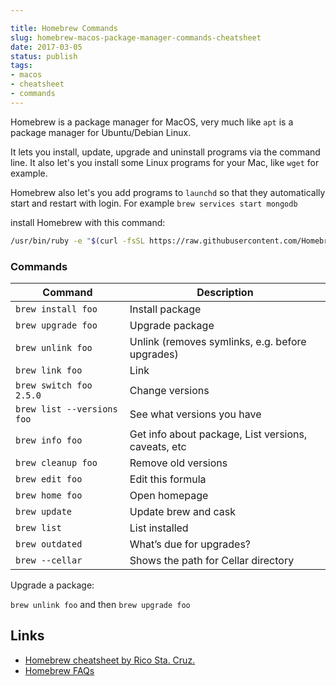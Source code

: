 ```yaml
---

title: Homebrew Commands
slug: homebrew-macos-package-manager-commands-cheatsheet
date: 2017-03-05
status: publish
tags:
- macos
- cheatsheet
- commands
---
```

Homebrew is a package manager for MacOS, very much like `apt` is a package manager for Ubuntu/Debian Linux.

It lets you install, update, upgrade and uninstall programs via the command line. It also let's you install some Linux programs for your Mac, like `wget` for example.

Homebrew also let's you add programs to `launchd` so that they automatically start and restart with login. For example `brew services start mongodb`

install Homebrew with this command:

```bash
/usr/bin/ruby -e "$(curl -fsSL https://raw.githubusercontent.com/Homebrew/install/master/install)"
```


### Commands

| Command           | Description |
|---------------------|---------------|
| `brew install foo` | Install package |
| `brew upgrade foo` | Upgrade package |
| `brew unlink foo` | Unlink (removes symlinks, e.g. before upgrades) |
| `brew link foo` | Link |
| `brew switch foo 2.5.0` |	Change versions |
| `brew list --versions foo` | See what versions you have |
| `brew info foo` | Get info about package, List versions, caveats, etc |
| `brew cleanup foo` | Remove old versions |
| `brew edit foo` | Edit this formula |
| `brew home foo` | Open homepage |
| `brew update` |	Update brew and cask |
| `brew list` |	List installed |
| `brew outdated` |	What’s due for upgrades? |
| `brew --cellar` | Shows the path for Cellar directory |

Upgrade a package:

`brew unlink foo` and then `brew upgrade foo`

Links
---
- [Homebrew cheatsheet by Rico Sta. Cruz.](http://ricostacruz.com/cheatsheets/homebrew.html)
- [Homebrew FAQs](http://docs.brew.sh/FAQ.html)

